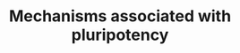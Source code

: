 ---
annotations:
- id: PW:0000650
  parent: signaling pathway
  type: Pathway Ontology
  value: signaling pathway pertinent to development
- id: CL:0002248
  parent: stem cell
  type: Cell Type Ontology
  value: pluripotent stem cell
authors:
- C.Harder
- AlexanderPico
- MaintBot
- Ddigles
- Mkutmon
- Evelo
- Eweitz
- Egonw
citedin:
- link: PMC8786646
  title: Structurally-discovered KLF4 variants accelerate and stabilize reprogramming
    to pluripotency (2021)
- link: PMC5974445
  title: 'The gene regulatory network of mESC differentiation: a benchmark for reverse
    engineering methods (2018)'
- link: PMC3136471
  title: E-Cadherin Acts as a Regulator of Transcripts Associated with a Wide Range
    of Cellular Processes in Mouse Embryonic Stem Cells (2011)
description: 'The aim of the PluriNetWork is to give an overview of specific mechanisms
  associated with pluripotency in mouse. Each node represents a gene and its corresponding
  protein product. As stated, we intentionally focused on information flow, neglecting
  reactions, metabolites, intracellular movement of components, and their modifications
  such as protein phosphorylation Each edge can be seen as direct mechanism between
  its nodes. For more information, see Som A, Harder C, Greber B, Siatkowski M, Paudel
  Y, et al. 2010 The PluriNetWork: An Electronic Representation of the Network Underlying
  Pluripotency in Mouse, and Its Applications. PLoS ONE 5(12): e15165. doi:10.1371/journal.pone.0015165
  http://www.plosone.org/article/info%3Adoi%2F10.1371%2Fjournal.pone.0015165  The
  June 2010 PluriNetWork described in the paper can be found at http://www.ibima.med.uni-rostock.de/IBIMA/PluriNetWork/
  . The PluriNetWork at WikiPathWays started with the December 2010 version.'
last-edited: 2023-04-28
organisms:
- Mus musculus
redirect_from:
- /index.php/Pathway:WP1763
- /instance/WP1763
- /instance/WP1763_r126404
revision: r126404
schema-jsonld:
- '@context': https://schema.org/
  '@id': https://wikipathways.github.io/pathways/WP1763.html
  '@type': Dataset
  creator:
    '@type': Organization
    name: WikiPathways
  description: 'The aim of the PluriNetWork is to give an overview of specific mechanisms
    associated with pluripotency in mouse. Each node represents a gene and its corresponding
    protein product. As stated, we intentionally focused on information flow, neglecting
    reactions, metabolites, intracellular movement of components, and their modifications
    such as protein phosphorylation Each edge can be seen as direct mechanism between
    its nodes. For more information, see Som A, Harder C, Greber B, Siatkowski M,
    Paudel Y, et al. 2010 The PluriNetWork: An Electronic Representation of the Network
    Underlying Pluripotency in Mouse, and Its Applications. PLoS ONE 5(12): e15165.
    doi:10.1371/journal.pone.0015165 http://www.plosone.org/article/info%3Adoi%2F10.1371%2Fjournal.pone.0015165  The
    June 2010 PluriNetWork described in the paper can be found at http://www.ibima.med.uni-rostock.de/IBIMA/PluriNetWork/
    . The PluriNetWork at WikiPathWays started with the December 2010 version.'
  keywords:
  - 1600029D21Rik
  - Acvr1
  - Acvr1b
  - Acvr1c
  - Aes
  - Akt1
  - Apc
  - Arid3b
  - Atf2
  - Atrx
  - Axin1
  - Bcam
  - Bmp4
  - Bmpr2
  - Brca1
  - Cabin1
  - Cad
  - Carm1
  - Casp3
  - Ccnd1
  - Cd44
  - Cdc73
  - Cdh1
  - Cdk2
  - Cdk2ap1
  - Cdkn1a
  - Cdkn2a
  - Cdx2
  - Cer1
  - Chd4
  - Creb1
  - Crebbp
  - Ctbp1
  - Ctbp2
  - Ctcf
  - Ctnnb1
  - Ctr9
  - Cubn
  - Dazl
  - Ddb1
  - Dffa
  - Dgka
  - Dhx9
  - Dkk1
  - Dnmt1
  - Dnmt3a
  - Dnmt3b
  - Dnmt3l
  - Dppa4
  - Dpysl2
  - Dvl1
  - E130012A19Rik
  - Eed
  - Ehmt1
  - Ehmt2
  - Ep300
  - Ep400
  - Eras
  - Ercc5
  - Esrrb
  - Etv5
  - Ewsr1
  - Ezh1
  - Ezh2
  - Fam129a
  - Fbxo15
  - Fgf4
  - Fgf5
  - Fgfr1
  - Fos
  - Foxd3
  - Frap1
  - Fzd1
  - Gab1
  - Gadd45a
  - Gadd45gip1
  - Gata6
  - Gatad2a
  - Gatad2b
  - Gbx2
  - Gdf9
  - Grb2
  - Grsf1
  - Gsk3b
  - H3f3a
  - Hand2
  - Hcfc1
  - Hck
  - Hdac1
  - Hdac2
  - Hdac4
  - Hells
  - Hif1a
  - Hira
  - Hnrnpu
  - Hras1
  - Icam1
  - Id1
  - Igfbp3
  - Il6st
  - Inhbb
  - Ins1
  - Insr
  - Ipo7
  - Ipo9
  - Irs1
  - Itgb1
  - Jak1
  - Jarid2
  - Kat5
  - Kdm1a
  - Kdm3a
  - Kdm4c
  - Kdm5c
  - Kdm6a
  - Kdm6b
  - Klf2
  - Klf4
  - Klf5
  - Kpna2
  - Kpnb1
  - Lef1
  - Lefty1
  - Leo1
  - Lif
  - Lifr
  - Lrp5
  - Lyar
  - Map2k1
  - Mapk1
  - Mapk3
  - Mbd2
  - Mbd3
  - Mdm2
  - Med12
  - Mef2c
  - Mef2d
  - Mitf
  - Mll2
  - Mpl
  - Mta1
  - Mta2
  - Mtf2
  - Mybl2
  - Myc
  - Mycn
  - Myod1
  - Nacc1
  - Nanog
  - Ncl
  - Ncoa1
  - Nedd4l
  - Nfkb1
  - Nkd1
  - Nme2
  - Nobox
  - Nodal
  - Notch1
  - Nppb
  - Npr1
  - Nr0b1
  - Nr2c1
  - Nr2f1
  - Nr2f2
  - Nr2f6
  - Nr5a2
  - Nr6a1
  - Ocln
  - Ogt
  - Otx2
  - P4ha1
  - Paf1
  - Parp1
  - Pax6
  - Pbrm1
  - Perp
  - Phc1
  - Phf17
  - Pias2
  - Pias4
  - Pik3cd
  - Pim1
  - Pim3
  - Pin1
  - Pml
  - Pou2f1
  - Pou5f1
  - Ppp2r1a
  - Prkaca
  - Prkcc
  - Psen1
  - Pten
  - Ptpn11
  - Ptprs
  - Raf1
  - Rbbp4
  - Rbbp7
  - Rbl2
  - Rbpj
  - Rcn2
  - Rcor2
  - Rel
  - Rela
  - Relb
  - Rest
  - Rif1
  - Rnf2
  - Rock1
  - Rock2
  - Rras
  - Rtn4r
  - Rybp
  - Sall1
  - Sall3
  - Sall4
  - Satb1
  - Satb2
  - Setdb1
  - Sf1
  - Sgk1
  - Shh
  - Sin3a
  - Smad1
  - Smad2
  - Smad3
  - Smad4
  - Smad7
  - Smarca2
  - Smarca4
  - Smarca5
  - Smarcad1
  - Smarcc1
  - Smo
  - Smurf1
  - Socs1
  - Sos1
  - Sox2
  - Sp1
  - Sp3
  - Spp1
  - Ssrp1
  - Stat3
  - Stk40
  - Sumo1
  - Suz12
  - T
  - Tbx3
  - Tcf3
  - Tcf7
  - Tcfap2a
  - Tcfap2c
  - Tcfcp2l1
  - Tcfe3
  - Tcfeb
  - Tcl1
  - Terf2
  - Tert
  - Tet1
  - Tgfb1
  - Tgfbr1
  - Thap11
  - Tle2
  - Tle4
  - Tpo
  - Trim24
  - Trim28
  - Trim33
  - Trp53
  - Tsix
  - Twist1
  - Ube2i
  - Uhrf1
  - Usp7
  - Utf1
  - Wdr61
  - Wnt3a
  - Wnt5a
  - Wwp2
  - Xist
  - Xite
  - Xpo4
  - Yy1
  - Zfp143
  - Zfp219
  - Zfp281
  - Zfp42
  - Zfp57
  - Zfx
  - Zic2
  - Zic3
  - Zmym2
  - Zscan10
  license: CC0
  name: Mechanisms associated with pluripotency
seo: CreativeWork
title: Mechanisms associated with pluripotency
wpid: WP1763
---